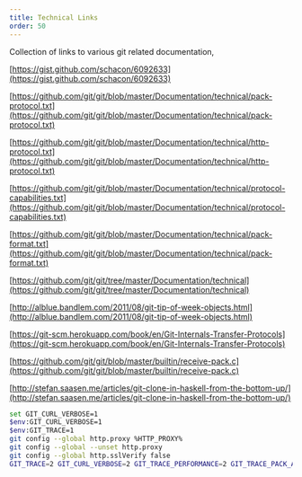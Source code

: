 ```yaml
---
title: Technical Links
order: 50
---
```


Collection of links to various git related documentation,

[https://gist.github.com/schacon/6092633](https://gist.github.com/schacon/6092633)

[https://github.com/git/git/blob/master/Documentation/technical/pack-protocol.txt](https://github.com/git/git/blob/master/Documentation/technical/pack-protocol.txt)

[https://github.com/git/git/blob/master/Documentation/technical/http-protocol.txt](https://github.com/git/git/blob/master/Documentation/technical/http-protocol.txt)

[https://github.com/git/git/blob/master/Documentation/technical/protocol-capabilities.txt](https://github.com/git/git/blob/master/Documentation/technical/protocol-capabilities.txt)

[https://github.com/git/git/blob/master/Documentation/technical/pack-format.txt](https://github.com/git/git/blob/master/Documentation/technical/pack-format.txt)

[https://github.com/git/git/tree/master/Documentation/technical](https://github.com/git/git/tree/master/Documentation/technical)

[http://alblue.bandlem.com/2011/08/git-tip-of-week-objects.html](http://alblue.bandlem.com/2011/08/git-tip-of-week-objects.html)

[https://git-scm.herokuapp.com/book/en/Git-Internals-Transfer-Protocols](https://git-scm.herokuapp.com/book/en/Git-Internals-Transfer-Protocols)

[https://github.com/git/git/blob/master/builtin/receive-pack.c](https://github.com/git/git/blob/master/builtin/receive-pack.c)

[http://stefan.saasen.me/articles/git-clone-in-haskell-from-the-bottom-up/](http://stefan.saasen.me/articles/git-clone-in-haskell-from-the-bottom-up/)

```bash
set GIT_CURL_VERBOSE=1
$env:GIT_CURL_VERBOSE=1
$env:GIT_TRACE=1
git config --global http.proxy %HTTP_PROXY%
git config --global --unset http.proxy
git config --global http.sslVerify false
GIT_TRACE=2 GIT_CURL_VERBOSE=2 GIT_TRACE_PERFORMANCE=2 GIT_TRACE_PACK_ACCESS=2 GIT_TRACE_PACKET=2 GIT_TRACE_PACKFILE=2 GIT_TRACE_SETUP=2 GIT_TRACE_SHALLOW=2
```
